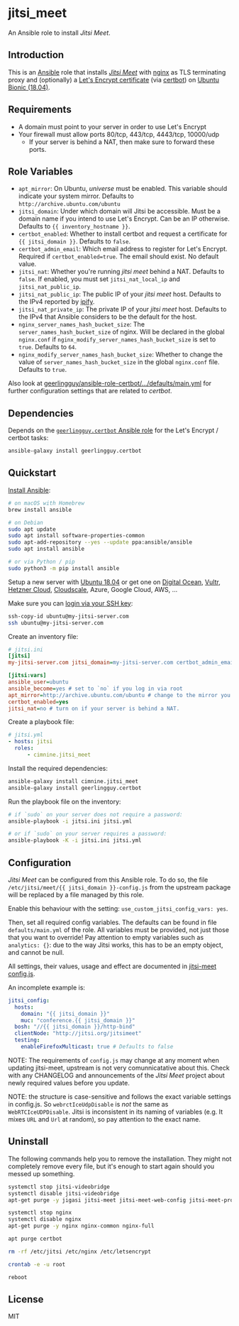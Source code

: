 # jitsi_meet

An Ansible role to install _Jitsi Meet_.

## Introduction

This is an [Ansible](https://docs.ansible.com/ansible/latest/index.html) role that installs [_Jitsi Meet_](https://jitsi.org/jitsi-meet/) with [nginx](https://nginx.org/) as TLS terminating proxy and (optionally) a [Let's Encrypt certificate](https://letsencrypt.org/) (via [certbot](https://certbot.eff.org/)) on [Ubuntu Bionic (18.04)](http://releases.ubuntu.com/18.04/).

## Requirements

* A domain must point to your server in order to use Let's Encrypt
* Your firewall must allow ports 80/tcp, 443/tcp, 4443/tcp, 10000/udp
  * If your server is behind a NAT, then make sure to forward these ports.

## Role Variables

- `apt_mirror`: On Ubuntu, _universe_ must be enabled. This variable should indicate your system mirror. Defaults to `http://archive.ubuntu.com/ubuntu`
- `jitsi_domain`: Under which domain will Jitsi be accessible. Must be a domain name if you intend to use Let's Encrypt. Can be an IP otherwise. Defaults to `{{ inventory_hostname }}`.
- `certbot_enabled`: Whether to install certbot and request a certificate for `{{ jitsi_domain }}`. Defaults to `false`.
- `certbot_admin_email`: Which email address to register for Let's Encrypt. Required if `certbot_enabled=true`. The email should exist. No default value.
- `jitsi_nat`: Whether you're running _jitsi meet_ behind a NAT. Defaults to `false`. If enabled, you must set `jitsi_nat_local_ip` and `jitsi_nat_public_ip`.
- `jitsi_nat_public_ip`: The public IP of your _jitsi meet_ host. Defaults to the IPv4 reported by [ipify](https://www.ipify.org/).
- `jitsi_nat_private_ip`: The private IP of your _jitsi meet_ host. Defaults to the IPv4 that Ansible considers to be the default for the host.
- `nginx_server_names_hash_bucket_size`: The `server_names_hash_bucket_size` of nginx. Will be declared in the global `nginx.conf` if `nginx_modify_server_names_hash_bucket_size` is set to `true`. Defaults to `64`.
- `nginx_modify_server_names_hash_bucket_size`: Whether to change the value of `server_names_hash_bucket_size` in the global `nginx.conf` file. Defaults to `true`.

Also look at [geerlingguy/ansible-role-certbot/.../defaults/main.yml](https://github.com/geerlingguy/ansible-role-certbot/blob/master/defaults/main.yml) for further configuration settings that are related to _certbot_.

## Dependencies

Depends on the [`geerlingguy.certbot` Ansible role](https://github.com/geerlingguy/ansible-role-certbot) for the Let's Encrypt / certbot tasks:

```bash
ansible-galaxy install geerlingguy.certbot
```

## Quickstart

[Install Ansible](https://docs.ansible.com/ansible/latest/installation_guide/intro_installation.html):

```bash
# on macOS with Homebrew
brew install ansible

# on Debian
sudo apt update
sudo apt install software-properties-common
sudo apt-add-repository --yes --update ppa:ansible/ansible
sudo apt install ansible

# or via Python / pip
sudo python3 -m pip install ansible
```

Setup a new server with [Ubuntu 18.04](http://releases.ubuntu.com/18.04/) or get one on [Digital Ocean](https://m.do.co/c/50be0310e60b), [Vultr](https://www.vultr.com/?ref=8496145-6G), [Hetzner Cloud](https://www.hetzner.com/cloud), [Cloudscale](https://www.cloudscale.ch/), Azure, Google Cloud, AWS, ...

Make sure you can [login via your SSH key](https://www.digitalocean.com/community/tutorials/how-to-configure-ssh-key-based-authentication-on-a-linux-server):

```bash
ssh-copy-id ubuntu@my-jitsi-server.com
ssh ubuntu@my-jitsi-server.com
```

Create an inventory file:

```ini
# jitsi.ini
[jitsi]
my-jitsi-server.com jitsi_domain=my-jitsi-server.com certbot_admin_email=admin@my-jitsi-server.com

[jitsi:vars]
ansible_user=ubuntu
ansible_become=yes # set to `no` if you log in via root
apt_mirror=http://archive.ubuntu.com/ubuntu # change to the mirror you already use
certbot_enabled=yes
jitsi_nat=no # turn on if your server is behind a NAT.
```

Create a playbook file:

```yaml
# jitsi.yml
- hosts: jitsi
  roles:
      - cimnine.jitsi_meet
```

Install the required dependencies:

```bash
ansible-galaxy install cimnine.jitsi_meet
ansible-galaxy install geerlingguy.certbot
```

Run the playbook file on the inventory:

```bash
# if `sudo` on your server does not require a password:
ansible-playbook -i jitsi.ini jitsi.yml

# or if `sudo` on your server requires a password:
ansible-playbook -K -i jitsi.ini jitsi.yml
```

## Configuration

_Jitsi Meet_ can be configured from this Ansible role. To do so, the
file `/etc/jitsi/meet/{{ jitsi_domain }}-config.js` from the upstream package will be replaced by a file managed by this
role.

Enable this behaviour with the setting: `use_custom_jitsi_config_vars:
yes`. 

Then, set all required config variables. The defaults can be found in
file `defaults/main.yml` of the role. All variables must be provided,
not just those that you want to override! Pay attention to empty
variables such as `analytics: {}`: due to the way Jitsi works, this has
to be an empty object, and cannot be null.

All settings, their values, usage and effect are documented
in [jitsi-meet config.js](https://github.com/jitsi/jitsi-meet/blob/stable/jitsi-meet_4101/config.js).

An incomplete example is:
```yaml
jitsi_config:
  hosts:
    domain: "{{ jitsi_domain }}"
    muc: "conference.{{ jitsi_domain }}"
  bosh: "//{{ jitsi_domain }}/http-bind"
  clientNode: "http://jitsi.org/jitsimeet"
  testing:
    enableFirefoxMulticast: true # Defaults to false
```

NOTE:
The requirements of `config.js` may change at any moment when
updating jitsi-meet, upstream is not very comunnicatative about this.
Check with any CHANGELOG and announcements of the _Jitsi Meet_ project about newly required values
before you update.

NOTE: the structure is case-sensitive and follows the exact variable
settings in config.js. So `webrctIceUdpDisable` is *not* the same as
`WebRTCIceUDPDisable`. Jitsi is inconsistent in its naming of variables
(e.g. It mixes `URL` and `Url` at random), so pay attention to the exact name.

## Uninstall

The following commands help you to remove the installation.
They might not completely remove every file, but it's enough to start again should you messed up something.

```bash
systemctl stop jitsi-videobridge
systemctl disable jitsi-videobridge
apt-get purge -y jigasi jitsi-meet jitsi-meet-web-config jitsi-meet-prosody jitsi-meet-web jicofo jitsi-videobridge

systemctl stop nginx
systemctl disable nginx
apt-get purge -y nginx nginx-common nginx-full

apt purge certbot

rm -rf /etc/jitsi /etc/nginx /etc/letsencrypt

crontab -e -u root

reboot
```

## License

MIT
